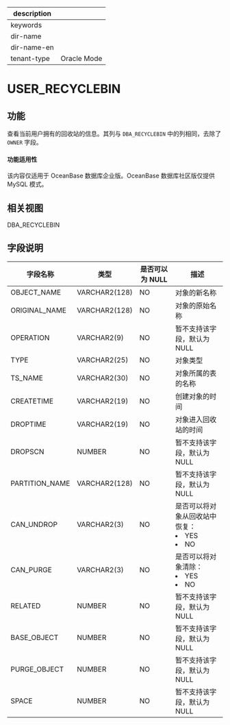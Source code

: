 |description||
|---|---|
|keywords||
|dir-name||
|dir-name-en||
|tenant-type|Oracle Mode|

USER_RECYCLEBIN
====================================

功能
-----------------------

查看当前用户拥有的回收站的信息。其列与 `DBA_RECYCLEBIN` 中的列相同，去除了 `OWNER` 字段。

  <main id="notice" >
    <h4>功能适用性</h4>
    <p>该内容仅适用于 OceanBase 数据库企业版。OceanBase 数据库社区版仅提供 MySQL 模式。</p>
  </main>

相关视图
-------------------------

DBA_RECYCLEBIN

字段说明
-------------------------

|      字段名称      |      类型       | 是否可以为 NULL |                                                                 描述                                                                 |
|----------------|---------------|------------|------------------------------------------------------------------------------------------------------------------------------------|
| OBJECT_NAME    | VARCHAR2(128) | NO         | 对象的新名称                                          |
| ORIGINAL_NAME  | VARCHAR2(128) | NO         | 对象的原始名称                                         |
| OPERATION      | VARCHAR2(9)   | NO         | 暂不支持该字段，默认为 NULL                                |
| TYPE           | VARCHAR2(25)  | NO         | 对象类型                                            |
| TS_NAME        | VARCHAR2(30)  | NO         | 对象所属的表的名称                                       |
| CREATETIME     | VARCHAR2(19)  | NO         | 创建对象的时间                                         |
| DROPTIME       | VARCHAR2(19)  | NO         | 对象进入回收站的时间                                      |
| DROPSCN        | NUMBER        | NO         | 暂不支持该字段，默认为 NULL                                |
| PARTITION_NAME | VARCHAR2(128) | NO         | 暂不支持该字段，默认为 NULL                                |
| CAN_UNDROP     | VARCHAR2(3)   | NO         | 是否可以将对象从回收站中恢复： <li> YES   <li> NO    |
| CAN_PURGE      | VARCHAR2(3)   | NO         | 是否可以将对象清除： <li> YES   <li> NO         |
| RELATED        | NUMBER        | NO         | 暂不支持该字段，默认为 NULL                                |
| BASE_OBJECT    | NUMBER        | NO         | 暂不支持该字段，默认为 NULL                                |
| PURGE_OBJECT   | NUMBER        | NO         | 暂不支持该字段，默认为 NULL                                |
| SPACE          | NUMBER        | NO         | 暂不支持该字段，默认为 NULL                                |
